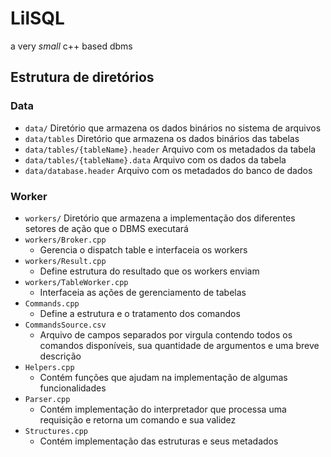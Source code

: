 # LilSQL
a very *small* c++ based dbms

## Estrutura de diretórios
### Data
- `data/` Diretório que armazena os dados binários no sistema de arquivos
- `data/tables` Diretório que armazena os dados binários das tabelas
- `data/tables/{tableName}.header` Arquivo com os metadados da tabela
- `data/tables/{tableName}.data` Arquivo com os dados da tabela
- `data/database.header` Arquivo com os metadados do banco de dados
### Worker
- `workers/` Diretório que armazena a implementação dos diferentes setores de ação que o DBMS executará
- `workers/Broker.cpp`
    - Gerencia o dispatch table e interfaceia os workers
- `workers/Result.cpp`
    - Define estrutura do resultado que os workers enviam
- `workers/TableWorker.cpp`
    - Interfaceia as ações de gerenciamento de tabelas
- `Commands.cpp`
    - Define a estrutura e o tratamento dos comandos
- `CommandsSource.csv`
    - Arquivo de campos separados por virgula contendo todos os comandos disponíveis, sua quantidade de argumentos e uma breve descrição
- `Helpers.cpp`
    - Contém funções que ajudam na implementação de algumas funcionalidades
- `Parser.cpp`
    - Contém implementação do interpretador que processa uma requisição e retorna um comando e sua validez
- `Structures.cpp`
    - Contém implementação das estruturas e seus metadados

